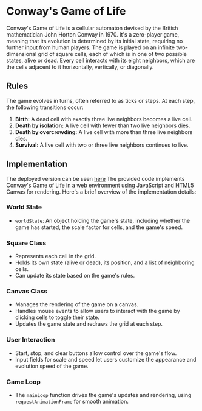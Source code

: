 # Conway's Game of Life

Conway's Game of Life is a cellular automaton devised by the British mathematician John Horton Conway in 1970. 
It's a zero-player game, meaning that its evolution is determined by its initial state, requiring no further input from human players. 
The game is played on an infinite two-dimensional grid of square cells, each of which is in one of two possible states, alive or dead.
Every cell interacts with its eight neighbors, which are the cells adjacent to it horizontally, vertically, or diagonally.

## Rules

The game evolves in turns, often referred to as ticks or steps. At each step, the following transitions occur:

1. **Birth:** A dead cell with exactly three live neighbors becomes a live cell.
2. **Death by isolation:** A live cell with fewer than two live neighbors dies.
3. **Death by overcrowding:** A live cell with more than three live neighbors dies.
4. **Survival:** A live cell with two or three live neighbors continues to live.

## Implementation

The deployed version can be seen [here](conways-game-of-life.havriutkin.com) 
The provided code implements Conway's Game of Life in a web environment using JavaScript and HTML5 Canvas for rendering. Here's a brief overview of the implementation details:

### World State

- `worldState`: An object holding the game's state, including whether the game has started, the scale factor for cells, and the game's speed.

### Square Class

- Represents each cell in the grid.
- Holds its own state (alive or dead), its position, and a list of neighboring cells.
- Can update its state based on the game's rules.

### Canvas Class

- Manages the rendering of the game on a canvas.
- Handles mouse events to allow users to interact with the game by clicking cells to toggle their state.
- Updates the game state and redraws the grid at each step.

### User Interaction

- Start, stop, and clear buttons allow control over the game's flow.
- Input fields for scale and speed let users customize the appearance and evolution speed of the game.

### Game Loop
- The `mainLoop` function drives the game's updates and rendering, using `requestAnimationFrame` for smooth animation.
